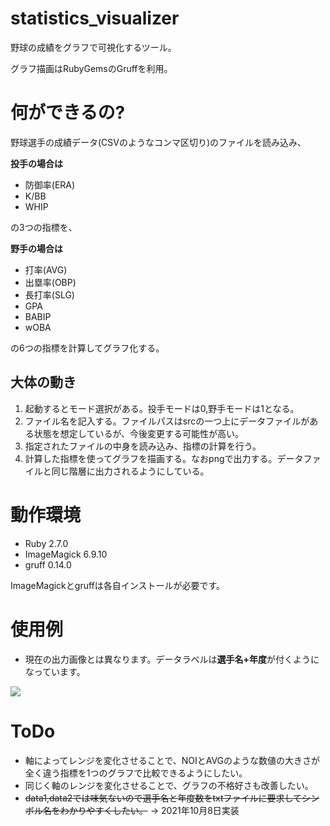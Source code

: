 # statistics_visualizer 

野球の成績をグラフで可視化するツール。

グラフ描画はRubyGemsのGruffを利用。

# 何ができるの?

野球選手の成績データ(CSVのようなコンマ区切り)のファイルを読み込み、

**投手の場合は**

- 防御率(ERA)
- K/BB
- WHIP

の3つの指標を、

**野手の場合は**

- 打率(AVG)
- 出塁率(OBP)
- 長打率(SLG)
- GPA
- BABIP
- wOBA	

の6つの指標を計算してグラフ化する。

## 大体の動き

1. 起動するとモード選択がある。投手モードは0,野手モードは1となる。
2. ファイル名を記入する。ファイルパスはsrcの一つ上にデータファイルがある状態を想定しているが、今後変更する可能性が高い。
3. 指定されたファイルの中身を読み込み、指標の計算を行う。
4. 計算した指標を使ってグラフを描画する。なおpngで出力する。データファイルと同じ階層に出力されるようにしている。

# 動作環境

- Ruby 2.7.0
- ImageMagick 6.9.10
- gruff 0.14.0

ImageMagickとgruffは各自インストールが必要です。

# 使用例 
- 現在の出力画像とは異なります。データラベルは**選手名+年度**が付くようになっています。

![](https://user-images.githubusercontent.com/89633058/136235203-e7936ca2-9369-4a92-b09e-ef5888761e22.png)

# ToDo

- 軸によってレンジを変化させることで、NOIとAVGのような数値の大きさが全く違う指標を1つのグラフで比較できるようにしたい。
- 同じく軸のレンジを変化させることで、グラフの不格好さも改善したい。
- ~~data1,data2では味気ないので選手名と年度数をtxtファイルに要求してシンボル名をわかりやすくしたい。~~ → 2021年10月8日実装